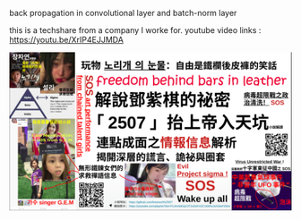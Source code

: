 back propagation in convolutional layer and batch-norm layer

this is a techshare from a company I worke for. 
youtube video links : 
https://youtu.be/XrIP4EJJMDA

![alt text](./images/thumbnail.png)